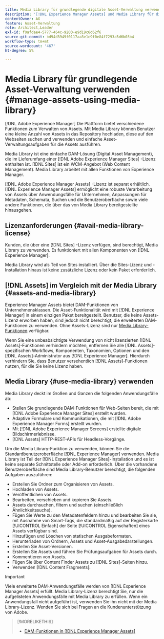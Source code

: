 ```yaml
---
title: Media Library für grundlegende digitale Asset-Verwaltung verwenden
description: '[!DNL Experience Manager Assets] und Media Library für die Asset-Verwaltung.'
contentOwner: AG
feature: Asset-Verwaltung
role: Architect,Leader
exl-id: f0afdae4-5777-464c-9203-e9d19c6d62f6
source-git-commit: bd94d3949f0117aa3e1c9f0e84f7293a5d6b03b4
workflow-type: tm+mt
source-wordcount: '467'
ht-degree: 5%

---
```


<!--

Define Media Lib
Define req for it
Define use cases
Define what is not included

-->

# Media Library für grundlegende Asset-Verwaltung verwenden {#manage-assets-using-media-library}

[!DNL Adobe Experience Manager] Die Plattform bietet verschiedene Funktionen zum Verwalten von Assets. Mit Media Library können Benutzer eine kleine Anzahl von Assets in das Repository hochladen, diese auf den Webseiten suchen und verwenden und einfache Asset-Verwaltungsaufgaben für die Assets ausführen.

Media Library ist eine einfache DAM-Lösung (Digital Asset Management), die im Lieferumfang einer [!DNL Adobe Experience Manager Sites] -Lizenz enthalten ist. [!DNL Sites] ist ein WCM-Angebot (Web Content Management). Media Library arbeitet mit allen Funktionen von Experience Manager.

[!DNL Adobe Experience Manager Assets] -Lizenz ist separat erhältlich. [!DNL Experience Manager Assets] ermöglicht eine robuste Verarbeitung von Assets über Anwendungsfälle für Unternehmen, Anpassungen für Metadaten, Schemata, Suchen und die Benutzeroberfläche sowie viele andere Funktionen, die über das von Media Library bereitgestellte hinausgehen.

## Lizenzanforderungen {#avail-media-library-license}

Kunden, die über eine [!DNL Sites] -Lizenz verfügen, sind berechtigt, Media Library zu verwenden. Es funktioniert mit allen Komponenten von [!DNL Experience Manager].

Media Library wird als Teil von Sites installiert. Über die Sites-Lizenz und -Installation hinaus ist keine zusätzliche Lizenz oder kein Paket erforderlich.

## [!DNL Assets] im Vergleich mit der  Media Library {#assets-and-media-library}

Experience Manager Assets bietet DAM-Funktionen von Unternehmensklassen. Die Asset-Funktionalität wird mit [!DNL Experience Manager] in einem einzigen Paket bereitgestellt. Benutzer, die keine Assets-Lizenz erworben haben, sind jedoch nicht berechtigt, die erweiterten DAM-Funktionen zu verwenden. Ohne Assets-Lizenz sind nur [Media Library-Funktionen](#use-media-library) verfügbar.

Wenn Sie eine unbeabsichtigte Verwendung von nicht lizenzierten [!DNL Assets]-Funktionen verhindern möchten, entfernen Sie alle [!DNL Assets]-spezifischen Workflows, Komponenten, Taxonomien, Optionen und den [!DNL Assets]-Administrator aus [!DNL Experience Manager]. Hierdurch verhindern Sie, dass Benutzer versehentlich [!DNL Assets]-Funktionen nutzen, für die Sie keine Lizenz haben.

## Media Library {#use-media-library} verwenden

Media Library deckt im Großen und Ganzen die folgenden Anwendungsfälle ab:

* Stellen Sie grundlegende DAM-Funktionen für Web-Seiten bereit, die mit [!DNL Adobe Experience Manager Sites] erstellt wurden.
* Adaptive Formulare und Kommunikationen, die mit [!DNL Adobe Experience Manager Forms] erstellt wurden.
* Mit [!DNL Adobe Experience Manager Screens] erstellte digitale Bildschirmerlebnisse.
* [!DNL Assets] HTTP-REST-APIs für Headless-Vorgänge.

<!-- TBD: Remove this after confirmation. May need to merge this list with the list provided by PMs.

* Basic metadata properties
* Tag management
* Version control
* Static renditions
* Projects, tasks, workflow authoring
* Activity stream (timeline)
* Query Builder (API)
* Marketing Cloud integration
* User interface customization and extension
* Comments and annotation
-->

Um die Media Library-Funktion zu verwenden, können Sie die Standardbenutzeroberfläche [!DNL Experience Manager] verwenden. Media Library ist Teil der [!DNL Experience Manager Sites]-Installation und es ist keine separate Schnittstelle oder Add-on erforderlich. Über die vorhandene Benutzeroberfläche sind Media Library-Benutzer berechtigt, die folgenden Aufgaben auszuführen:

* Erstellen Sie Ordner zum Organisieren von Assets.
* Hochladen von Assets.
* Veröffentlichen von Assets.
* Bearbeiten, verschieben und kopieren Sie Assets.
* Assets durchsuchen, filtern und suchen (einschließlich Ähnlichkeitssuche).
* Fügen Sie Werte zu den Metadatenfeldern hinzu und bearbeiten Sie sie, mit Ausnahme von Smart-Tags, die standardmäßig auf der Registerkarte [!UICONTROL Einfach] der Seite [!UICONTROL Eigenschaften] eines Assets verfügbar sind.
* Hinzufügen und Löschen von statischen Ausgabeformaten.
* Herunterladen von Ordnern, Assets und Asset-Ausgabedarstellungen.
* Erstellen Sie Asset-Versionen.
* Erstellen Sie Assets und führen Sie Prüfungsaufgaben für Assets durch.
* Kommentieren von Assets.
* Fügen Sie über Content Finder Assets zu [!DNL Sites]-Seiten hinzu.
* Verwenden [!DNL Content Fragments].

<!-- TBD: Define exactly which basic Assets workflow are available for use with Media Library?
-->

>[!IMPORTANT]
>
>Viele erweiterte DAM-Anwendungsfälle werden von [!DNL Experience Manager Assets] erfüllt. Media Library-Lizenz berechtigt Sie, nur die aufgelisteten Anwendungsfälle mit Media Library zu erfüllen. Wenn ein Anwendungsfall nicht aufgeführt ist, verwenden Sie ihn nicht mit der Media Library-Lizenz. Wenden Sie sich bei Fragen an die Kundenunterstützung von Adobe.

<!-- TBD: Add a CTA - how to contact Adobe for queries. -->

>[!MORELIKETHIS]
>
>* [DAM-Funktionen in [!DNL Experience Manager Assets]](https://experienceleague.adobe.com/docs/experience-manager-64/assets/home.html?lang=de)

